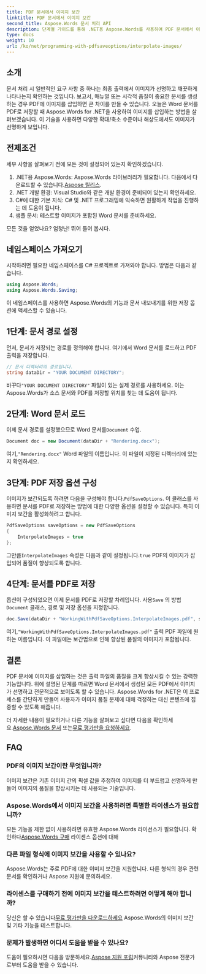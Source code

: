 ```yaml
---
title: PDF 문서에서 이미지 보간
linktitle: PDF 문서에서 이미지 보간
second_title: Aspose.Words 문서 처리 API
description: 단계별 가이드를 통해 .NET용 Aspose.Words를 사용하여 PDF 문서에서 이미지를 삽입하는 방법을 알아보세요. PDF의 이미지 품질을 쉽게 향상시키세요.
type: docs
weight: 10
url: /ko/net/programming-with-pdfsaveoptions/interpolate-images/
---
```

## 소개

문서 처리 시 일반적인 요구 사항 중 하나는 최종 출력에서 이미지가 선명하고 깨끗하게 나타나는지 확인하는 것입니다. 보고서, 매뉴얼 또는 시각적 품질이 중요한 문서를 생성하는 경우 PDF에 이미지를 삽입하면 큰 차이를 만들 수 있습니다. 오늘은 Word 문서를 PDF로 저장할 때 Aspose.Words for .NET을 사용하여 이미지를 삽입하는 방법을 살펴보겠습니다. 이 기술을 사용하면 다양한 확대/축소 수준이나 해상도에서도 이미지가 선명하게 보입니다.

## 전제조건

세부 사항을 살펴보기 전에 모든 것이 설정되어 있는지 확인하겠습니다.

1.  .NET용 Aspose.Words: Aspose.Words 라이브러리가 필요합니다. 다음에서 다운로드할 수 있습니다.[Aspose 릴리스](https://releases.aspose.com/words/net/).
2. .NET 개발 환경: Visual Studio와 같은 개발 환경이 준비되어 있는지 확인하세요.
3. C#에 대한 기본 지식: C# 및 .NET 프로그래밍에 익숙하면 원활하게 작업을 진행하는 데 도움이 됩니다.
4. 샘플 문서: 테스트할 이미지가 포함된 Word 문서를 준비하세요.

모든 것을 얻었나요? 엄청난! 뛰어 들어 봅시다.

## 네임스페이스 가져오기

시작하려면 필요한 네임스페이스를 C# 프로젝트로 가져와야 합니다. 방법은 다음과 같습니다.

```csharp
using Aspose.Words;
using Aspose.Words.Saving;
```

이 네임스페이스를 사용하면 Aspose.Words의 기능과 문서 내보내기를 위한 저장 옵션에 액세스할 수 있습니다.

## 1단계: 문서 경로 설정

먼저, 문서가 저장되는 경로를 정의해야 합니다. 여기에서 Word 문서를 로드하고 PDF 출력을 저장합니다.

```csharp
// 문서 디렉터리의 경로입니다.
string dataDir = "YOUR DOCUMENT DIRECTORY";
```

 바꾸다`"YOUR DOCUMENT DIRECTORY"` 파일이 있는 실제 경로를 사용하세요. 이는 Aspose.Words가 소스 문서와 PDF를 저장할 위치를 찾는 데 도움이 됩니다.

## 2단계: Word 문서 로드

 이제 문서 경로를 설정했으므로 Word 문서를`Document` 수업.

```csharp
Document doc = new Document(dataDir + "Rendering.docx");
```

 여기,`"Rendering.docx"` Word 파일의 이름입니다. 이 파일이 지정된 디렉터리에 있는지 확인하세요.

## 3단계: PDF 저장 옵션 구성

이미지가 보간되도록 하려면 다음을 구성해야 합니다.`PdfSaveOptions`. 이 클래스를 사용하면 문서를 PDF로 저장하는 방법에 대한 다양한 옵션을 설정할 수 있습니다. 특히 이미지 보간을 활성화하려고 합니다.

```csharp
PdfSaveOptions saveOptions = new PdfSaveOptions 
{ 
	InterpolateImages = true
};
```

 그만큼`InterpolateImages` 속성은 다음과 같이 설정됩니다.`true` PDF의 이미지가 삽입되어 품질이 향상되도록 합니다.

## 4단계: 문서를 PDF로 저장

 옵션이 구성되었으면 이제 문서를 PDF로 저장할 차례입니다. 사용`Save` 의 방법`Document` 클래스, 경로 및 저장 옵션을 지정합니다.

```csharp
doc.Save(dataDir + "WorkingWithPdfSaveOptions.InterpolateImages.pdf", saveOptions);
```

 여기,`"WorkingWithPdfSaveOptions.InterpolateImages.pdf"` 출력 PDF 파일에 원하는 이름입니다. 이 파일에는 보간법으로 인해 향상된 품질의 이미지가 포함됩니다.

## 결론

PDF 문서에 이미지를 삽입하는 것은 출력 파일의 품질을 크게 향상시킬 수 있는 강력한 기능입니다. 위에 설명된 단계를 따르면 Word 문서에서 생성된 모든 PDF에서 이미지가 선명하고 전문적으로 보이도록 할 수 있습니다. Aspose.Words for .NET은 이 프로세스를 간단하게 만들어 사용자가 이미지 품질 문제에 대해 걱정하는 대신 콘텐츠에 집중할 수 있도록 해줍니다.

더 자세한 내용이 필요하거나 다른 기능을 살펴보고 싶다면 다음을 확인하세요.[Aspose.Words 문서](https://reference.aspose.com/words/net/) 또는[무료 평가판을 요청하세요](https://releases.aspose.com/).

## FAQ

### PDF의 이미지 보간이란 무엇입니까?

이미지 보간은 기존 이미지 간의 픽셀 값을 추정하여 이미지를 더 부드럽고 선명하게 만들어 이미지의 품질을 향상시키는 데 사용되는 기술입니다.

### Aspose.Words에서 이미지 보간을 사용하려면 특별한 라이센스가 필요합니까?

 모든 기능을 제한 없이 사용하려면 유효한 Aspose.Words 라이선스가 필요합니다. 확인하다[Aspose.Words 구매](https://purchase.aspose.com/buy) 라이센스 옵션에 대해

### 다른 파일 형식에 이미지 보간을 사용할 수 있나요?

Aspose.Words는 주로 PDF에 대한 이미지 보간을 지원합니다. 다른 형식의 경우 관련 문서를 확인하거나 Aspose 지원에 문의하세요.

### 라이센스를 구매하기 전에 이미지 보간을 테스트하려면 어떻게 해야 합니까?

 당신은 할 수 있습니다[무료 평가판을 다운로드하세요](https://releases.aspose.com/) Aspose.Words의 이미지 보간 및 기타 기능을 테스트합니다.

### 문제가 발생하면 어디서 도움을 받을 수 있나요?

 도움이 필요하시면 다음을 방문하세요.[Aspose 지원 포럼](https://forum.aspose.com/c/words/8)커뮤니티와 Aspose 전문가로부터 도움을 받을 수 있습니다.